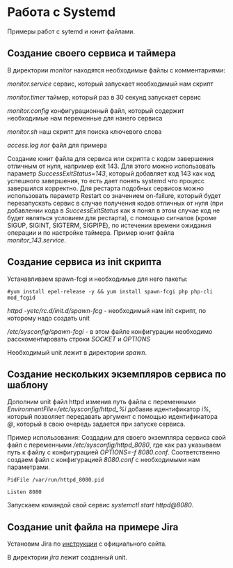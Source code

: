 # Работа с Systemd

Примеры работ с sytemd и юнит файлами.

## Создание своего сервиса и таймера

В директории *monitor* находятся необходимые файлы с комментариями:

*monitor.service* сервис, который запускает необходимый нам скрипт

*monitor.timer* таймер, который раз в 30 секунд запускает сервис

*monitor.config* конфигурационный файл, который содержит необходимые нам переменные для нанего сервиса

*monitor.sh* наш скрипт для поиска ключевого слова

*access.log* лог файл для примера

Создание юнит файла для сервиса или скрипта с кодом завершения отличным от нуля, например exit 143. Для этого можно использовать параметр *SuccessExitStatus=143*, который добавляет код 143 как код успешного завершения, то есть дает понять systemd что процесс завершился корректно. Для рестарта подобных сервисов можно использовать параметр Restart со значением on-failure, который будет перезапускать сервис в случае получения кодов отличных от нуля (при добавлении кода в *SuccessExitStatus* как я понял в этом случае код не будет являться условием для рестарта), с помощью сигналов (кроме SIGUP, SIGINT, SIGTERM, SIGPIPE), по истечении времени ожидания операции и по настройке таймера. Пример юнит файла *monitor_143.service*.

## Создание сервиса из init скрипта

Устанавливаем spawn-fcgi и необходимые для него пакеты:

``
#yum install epel-release -y && yum install spawn-fcgi php php-cli mod_fcgid 
``

*httpd -yetc/rc.d/init.d/spawn-fcg* - необходимый нам init скрипт, по которому надо создать unit

*/etc/sysconfig/spawn-fcgi* - в этом файле конфигурации необходимо расскоментировать строки *SOCKET* и *OPTIONS*

Необходимый unit лежит в директории *spawn*.

## Создание нескольких экземпляров сервиса по шаблону

Дополним unit файл httpd изменив путь файла с переменными *EnvironmentFile=/etc/sysconfig/httpd_%i* добавив идентификатор *i%*, который позволяет передавать аргумент с помощью идентификатора *@*, который в свою очередь задается при запуске сервиса. 

Пример использования: Создадим для своего экземпляра сервиса свой файл с переменными */etc/sysconfig/httpd_8080*, где как раз указываем путь к файлу с конфигурацией *OPTIONS=-f 8080.conf*. Соответственно создаем файл с конфигурацией *8080.conf* с необходимыми нам параметрами.

``
PidFile /var/run/httpd_8080.pid
``

``
Listen 8080
``

Запускаем командой свой сервис *systemctl start httpd@8080*.

## Создание unit файла на примере Jira

Установим Jira по [инструкции](https://confluence.atlassian.com/adminjiraserver/installing-jira-applications-on-linux-938846841.html) с официального сайта.

В директории *jira* лежит созданный unit.